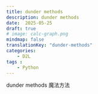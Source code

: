 ```yaml
---
title: dunder methods
description: dunder methods
date:  2025-05-25
draft: true
# image: calc-graph.png
mindmap: false
translationKey: "dunder-methods"
categories:
    - D2L
tags : 
    - Python
---
```


dunder methods
魔法方法